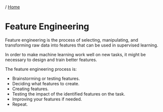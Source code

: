 / [Home](index.md)

# Feature Engineering

Feature engineering is the process of selecting, manipulating, and transforming raw data into features that can be used in supervised learning. 

In order to make machine learning work well on new tasks, it might be necessary to design and train better features.


The feature engineering process is:
* Brainstorming or testing features.
* Deciding what features to create.
* Creating features.
* Testing the impact of the identified features on the task.
* Improving your features if needed.
* Repeat.

